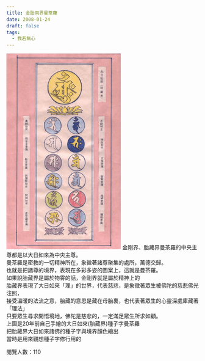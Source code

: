 ```yaml
---
title: 金胎兩界曼茶蘿
date: 2008-01-24
draft: false
tags:
  - 我若無心
---
```

![image](080124.png)
金剛界、胎藏界曼茶羅的中央主尊都是以大日如來為中央主尊。  
曼茶羅是密教的一切精神所在，象徵著諸尊聚集的處所，萬德交歸。  
也就是把諸尊的境界，表現在多彩多姿的圖案上，這就是曼茶羅。  
如果說胎藏界是屬於物霄的話，金剛界就是屬於精神上的  
胎藏界表現了大日如來「理」的世界，代表慈悲，是象徵著眾生被佛陀的慈悲佛光注照，  
接受溫暖的法流之意，胎藏的意思是藏在母胎裏，也代表著眾生的心靈深處庫藏著「理法」  
只要眾生尋求開悟境地，佛陀是慈悲的，一定滿足眾生所求如顧。  
上圖是20年前自己手繪的大日如來(胎藏界)種子字曼茶羅  
把胎藏界大日如來諸佛的種子字與境界顏色繪出  
當時是用來觀想種子字修行用的 
  


閱覽人數：110